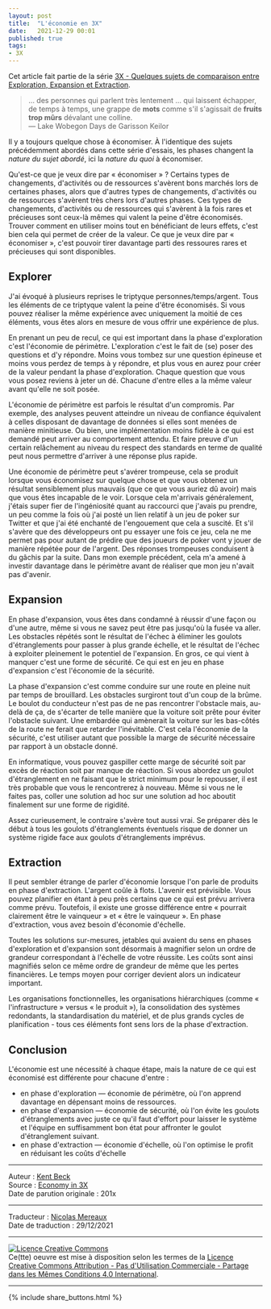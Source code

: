 ```yaml
---
layout: post
title:  "L'économie en 3X"
date:   2021-12-29 00:01
published: true
tags:
- 3X
---
```


Cet article fait partie de la série [3X - Quelques sujets de comparaison entre Exploration, Expansion et Extraction](http://www.les-traducteurs-agiles.org/2021/04/18/3x-quelques-sujets-de-comparaison-entre-exploration-expansion-et-extraction.html).

> … des personnes qui parlent très lentement … qui laissent échapper, de temps à temps, une grappe de **mots** comme s'il s'agissait de **fruits trop mûrs** dévalant une colline. <br/> — Lake Wobegon Days de Garisson Keilor

Il y a toujours quelque chose à économiser. À l'identique des sujets précédemment abordés dans cette série d'essais, les phases changent la _nature du sujet abordé_, ici la _nature du quoi_ à économiser.

Qu'est-ce que je veux dire par « économiser » ? Certains types de changements, d'activités ou de ressources s'avèrent bons marchés lors de certaines phases, alors que d'autres types de changements, d'activités ou de ressources s'avèrent très chers lors d'autres phases. Ces types de changements, d'activités ou de ressources qui s'avèrent à la fois rares et précieuses sont ceux-là mêmes qui valent la peine d'être économisés. Trouver comment en utiliser moins tout en bénéficiant de leurs effets, c'est bien cela qui permet de créer de la valeur. Ce que je veux dire par « économiser », c'est pouvoir tirer davantage parti des ressoures rares et précieuses qui sont disponibles.

## Explorer

J'ai évoqué à plusieurs reprises le triptyque personnes/temps/argent. Tous les éléments de ce triptyque valent la peine d'être économisés. Si vous pouvez réaliser la même expérience avec uniquement la moitié de ces éléments, vous êtes alors en mesure de vous offrir une expérience de plus.

En prenant un peu de recul, ce qui est important dans la phase d'exploration c'est l'économie de périmètre. L'exploration c'est le fait de (se) poser des questions et d'y répondre. Moins vous tombez sur une question épineuse et moins vous perdez de temps à y répondre, et plus vous en aurez pour créer de la valeur pendant la phase d'exploration. Chaque question que vous vous posez reviens à jeter un dé. Chacune d'entre elles a la même valeur avant qu'elle ne soit posée.

L'économie de périmètre est parfois le résultat d'un compromis. Par exemple, des analyses peuvent atteindre un niveau de confiance équivalent à celles disposant de davantage de données si elles sont menées de manière minitieuse. Ou bien, une implémentation moins fidèle à ce qui est demandé peut arriver au comportement attendu. Et faire preuve d'un certain relâchement au niveau du respect des standards en terme de qualité peut nous permettre d'arriver à une réponse plus rapide.  

Une économie de périmètre peut s'avérer trompeuse, cela se produit lorsque vous économisez sur quelque chose et que vous obtenez un résultat sensiblement plus mauvais (que ce que vous auriez dû avoir) mais que vous êtes incapable de le voir. Lorsque cela m'arrivais généralement, j'étais super fier de l'ingéniosité quant au raccourci que j'avais pu prendre, un peu comme la fois où j'ai posté un lien relatif à un jeu de poker sur Twitter et que j'ai été enchanté de l'engouement que cela a suscité. Et s'il s'avère que des développeurs ont pu essayer une fois ce jeu, cela ne me permet pas pour autant de prédire que des joueurs de poker vont y jouer de manière répétée pour de l'argent. Des réponses trompeuses conduisent à du gâchis par la suite. Dans mon exemple précédent, cela m'a amené à investir davantage dans le périmètre avant de réaliser que mon jeu n'avait pas d'avenir.

## Expansion

En phase d'expansion, vous êtes dans condamné à réussir d'une façon ou d'une autre, même si vous ne savez peut être pas jusqu'où la fusée va aller. Les obstacles répétés sont le résultat de l'échec à éliminer les goulots d'étranglements pour passer à plus grande échelle, et le résultat de l'échec à exploiter pleinement le potentiel de l'expansion. En gros, ce qui vient à manquer c'est une forme de sécurité. Ce qui est en jeu en phase d'expansion c'est l'économie de la sécurité.

La phase d'expansion c'est comme conduire sur une route en pleine nuit par temps de brouillard. Les obstacles surgiront tout d'un coup de la brûme. Le boulot du conducteur n'est pas de ne pas rencontrer l'obstacle mais, au-delà de ça, de s'écarter de telle manière que la voiture soit prête pour éviter l'obstacle suivant. Une embardée qui amènerait la voiture sur les bas-côtés de la route ne ferait que retarder l'inévitable. C'est cela l'économie de la sécurité, c'est utiliser autant que possible la marge de sécurité nécessaire par rapport à un obstacle donné.

En informatique, vous pouvez gaspiller cette marge de sécurité soit par excès de réaction soit par manque de réaction. Si vous abordez un goulot d'étranglement en ne faisant que le strict minimum pour le repousser, il est très probable que vous le rencontrerez à nouveau. Même si vous ne le faites pas, coller une solution ad hoc sur une solution ad hoc aboutit finalement sur une forme de rigidité.

Assez curieusement, le contraire s'avère tout aussi vrai. Se préparer dès le début à tous les goulots d'étranglements éventuels risque de donner un système rigide face aux goulots d'étranglements imprévus.

## Extraction

Il peut sembler étrange de parler d'économie lorsque l'on parle de produits en phase d'extraction. L'argent coûle à flots. L'avenir est prévisible. Vous pouvez planifier en étant à peu près certains que ce qui est prévu arrivera comme prévu. Toutefois, il existe une grosse différence entre « pourrait clairement être le vainqueur » et « être le vainqueur ». En phase d'extraction, vous avez besoin d'économie d'échelle.

Toutes les solutions sur-mesures, jetables qui avaient du sens en phases d'exploration et d'expansion sont désormais à magnifier selon un ordre de grandeur correspondant à l'échelle de votre réussite. Les coûts sont ainsi magnifiés selon ce même ordre de grandeur de même que les pertes financières. Le temps moyen pour corriger devient alors un indicateur important.

Les organisations fonctionnelles, les organisations hiérarchiques (comme « l'infrastructure » versus « le produit »), la consolidation des systèmes redondants, la standardisation du matériel, et de plus grands cycles de planification - tous ces éléments font sens lors de la phase d'extraction.

## Conclusion

L'économie est une nécessité à chaque étape, mais la nature de ce qui est économisé est différente pour chacune d'entre :

- en phase d'exploration — économie de périmètre, où l'on apprend davantage en dépensant moins de ressources.
- en phase d'expansion — économie de sécurité, où l'on évite les goulots d'étranglements avec juste ce qu'il faut d'effort pour laisser le système et l'équipe en suffisamment bon état pour affronter le goulot d'étranglement suivant.
- en phase d'extraction — économie d'échelle, où l'on optimise le profit en réduisant les coûts d'échelle

---
Auteur : [Kent Beck](https://medium.com/@kentbeck_7670/about)  
Source : [Economy in 3X](https://www.facebook.com/notes/kent-beck/economy-in-3x/1249013955131466)  
Date de parution originale : 201x  

---
Traducteur : [Nicolas Mereaux](http://www.les-traducteurs-agiles.org/traducteurs/)  
Date de traduction : 29/12/2021  

---

<a rel="license" href="http://creativecommons.org/licenses/by-nc-sa/4.0/"><img alt="Licence Creative Commons" style="border-width:0" src="http://i.creativecommons.org/l/by-nc-sa/4.0/88x31.png" /></a><br />Ce(tte) oeuvre est mise à disposition selon les termes de la <a rel="license" href="http://creativecommons.org/licenses/by-nc-sa/4.0/">Licence Creative Commons Attribution - Pas d'Utilisation Commerciale - Partage dans les Mêmes Conditions 4.0 International</a>.

---

{% include share_buttons.html %}
